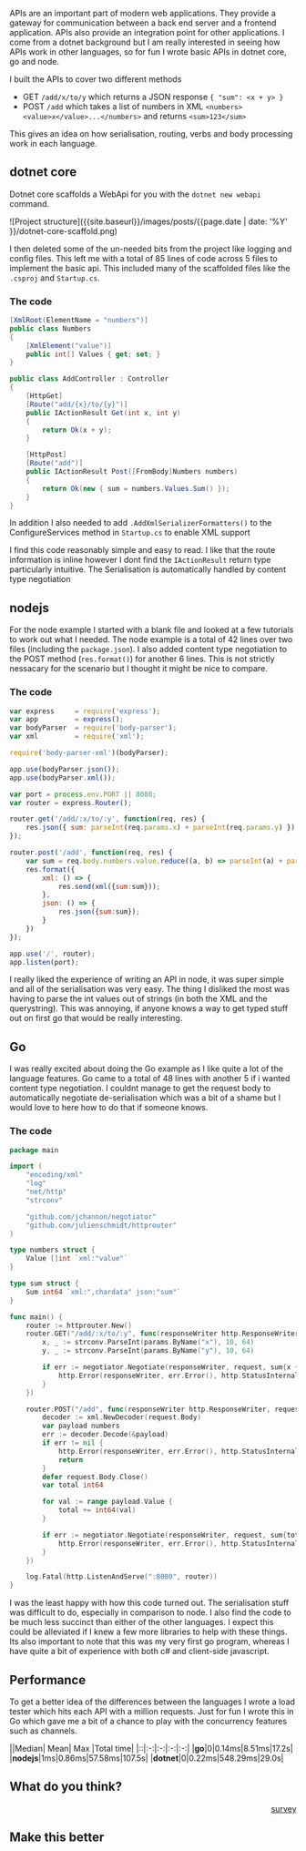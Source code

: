 APIs are an important part of modern web applications. They provide a gateway for communication between a back end server and a frontend application. APIs also provide an integration point for other applications. I come from a dotnet background but I am really interested in seeing how APIs work in other languages, so for fun I wrote basic APIs in dotnet core, go and node. 

I built the APIs to cover two different methods

 - GET `/add/x/to/y` which returns a JSON response `{ "sum": <x + y> }`
 - POST `/add` which takes a list of numbers in XML `<numbers><value>x</value>...</numbers>` and returns `<sum>123</sum>`

This gives an idea on how serialisation, routing, verbs and body processing work in each language.

## dotnet core

Dotnet core scaffolds a WebApi for you with the `dotnet new webapi` command.

![Project structure]({{site.baseurl}}/images/posts/{{page.date | date: '%Y' }}/dotnet-core-scaffold.png)

I then deleted some of the un-needed bits from the project like logging and config files. This left me with a total of 85 lines of code across 5 files to implement the basic api. This included many of the scaffolded files like the `.csproj` and `Startup.cs`.

### The code
``` csharp
[XmlRoot(ElementName = "numbers")]
public class Numbers
{   
    [XmlElement("value")]     
    public int[] Values { get; set; }
}

public class AddController : Controller
{
    [HttpGet]
    [Route("add/{x}/to/{y}")]
    public IActionResult Get(int x, int y)
    {
        return Ok(x + y);
    }

    [HttpPost]
    [Route("add")]
    public IActionResult Post([FromBody]Numbers numbers)
    {
        return Ok(new { sum = numbers.Values.Sum() });
    }
}
```

In addition I also needed to add `.AddXmlSerializerFormatters()` to the ConfigureServices method in `Startup.cs` to enable XML support


I find this code reasonably simple and easy to read. I like that the route information is inline however I dont find the `IActionResult` return type particularly intuitive. The Serialisation is automatically handled by content type negotiation 

## nodejs

For the node example I started with a blank file and looked at a few tutorials to work out what I needed. The node example is a total of 42 lines over two files (including the `package.json`). I also added content type negotiation to the POST method (`res.format()`) for another 6 lines. This is not strictly nessacary for the scenario but I thought it might be nice to compare.

### The code
``` javascript
var express     = require('express');
var app         = express();
var bodyParser  = require('body-parser');
var xml         = require('xml');

require('body-parser-xml')(bodyParser);

app.use(bodyParser.json());
app.use(bodyParser.xml());

var port = process.env.PORT || 8080;
var router = express.Router();

router.get('/add/:x/to/:y', function(req, res) {
    res.json({ sum: parseInt(req.params.x) + parseInt(req.params.y) });
});

router.post('/add', function(req, res) {
    var sum = req.body.numbers.value.reduce((a, b) => parseInt(a) + parseInt(b), 0);
    res.format({
        xml: () => {
            res.send(xml({sum:sum}));
        },
        json: () => {
            res.json({sum:sum});
        }
    })
});

app.use('/', router);
app.listen(port);
```

I really liked the experience of writing an API in node, it was super simple and all of the serialisation was very easy. The thing I disliked the most was having to parse the int values out of strings (in both the XML and the querystring). This was annoying, if anyone knows a way to get typed stuff out on first go that would be really interesting.

## Go

I was really excited about doing the Go example as I like quite a lot of the language features. Go came to a total of  48 lines with another 5 if i wanted content type negotiation. I couldnt manage to get the request body to automatically negotiate de-serialisation which was a bit of a shame but I would love to here how to do that if someone knows.

### The code

```go
package main

import (
	"encoding/xml"
	"log"
	"net/http"
	"strconv"

	"github.com/jchannon/negotiator"
	"github.com/julienschmidt/httprouter"
)

type numbers struct {
	Value []int `xml:"value"`
}

type sum struct {
	Sum int64 `xml:",chardata" json:"sum"`
}

func main() {
	router := httprouter.New()
	router.GET("/add/:x/to/:y", func(responseWriter http.ResponseWriter, request *http.Request, params httprouter.Params) {
		x, _ := strconv.ParseInt(params.ByName("x"), 10, 64)
		y, _ := strconv.ParseInt(params.ByName("y"), 10, 64)

		if err := negotiator.Negotiate(responseWriter, request, sum{x + y}); err != nil {
			http.Error(responseWriter, err.Error(), http.StatusInternalServerError)
		}
	})

	router.POST("/add", func(responseWriter http.ResponseWriter, request *http.Request, params httprouter.Params) {
		decoder := xml.NewDecoder(request.Body)
		var payload numbers
		err := decoder.Decode(&payload)
		if err != nil {
			http.Error(responseWriter, err.Error(), http.StatusInternalServerError)
			return
		}
		defer request.Body.Close()
		var total int64

		for val := range payload.Value {
			total += int64(val)
		}

		if err := negotiator.Negotiate(responseWriter, request, sum{total}); err != nil {
			http.Error(responseWriter, err.Error(), http.StatusInternalServerError)
		}
	})

	log.Fatal(http.ListenAndServe(":8080", router))
}

```

I was the least happy with how this code turned out. The serialisation stuff was difficult to do, especially in comparison to node. I also find the code to be much less succinct than either of the other languages. I expect this could be alleviated if I knew a few more libraries to help with these things. Its also important to note that this was my very first go program, whereas I have quite a bit of experience with both c# and client-side javascript.


## Performance

To get a better idea of the differences between the languages I wrote a load tester which hits each API with a million requests. Just for fun I wrote this in Go which gave me a bit of a chance to play with the concurrency features such as channels.

||Median| Mean| Max |Total time|
|::|:-:|:-:|:-:|:-:|
|**go**|0|0.14ms|8.51ms|17.2s|
|**nodejs**|1ms|0.86ms|57.58ms|107.5s|
|**dotnet**|0|0.22ms|548.29ms|29.0s|



## What do you think?

<a href='https://www.survey-maker.com' poll='1099972xa6B4c554-46' style='width:100%; display:block; text-align:right;'>survey</a>

## Make this better



<script>(function(i,s,o,g,r,a,m){i['QP']=r;i[r]=i[r]||function(){(i[r].q=i[r].q||[]).push(arguments)},i[r].l=1*new Date();a=s.createElement(o),m=s.getElementsByTagName(o)[0];a.async=1;a.src=g;m.parentNode.insertBefore(a,m)})(window,document,'script','//scripts.poll-maker.com/3012/pollembed.js','qp');</script>